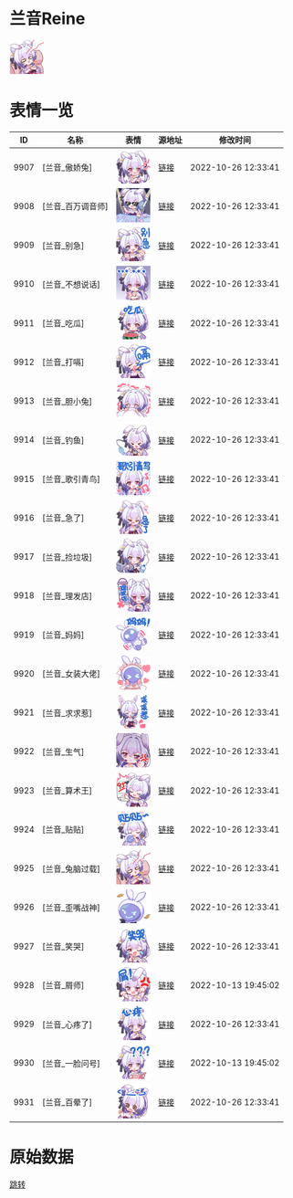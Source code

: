 # 兰音Reine

<img src="./cover.png" height="60" alt="cover" />

# 表情一览

|ID|名称|表情|源地址|修改时间|
|----|----|----|----|----|
|9907|[兰音_傲娇兔]|<img src="./pic/009907_%5B兰音_傲娇兔%5D.png" height="60" alt="傲娇兔"/>|[链接](http://i0.hdslb.com/bfs/emote/a57c3de9fa3d6a50dc1fe9ece02c8e03c50af4f1.png)|2022-10-26 12:33:41|
|9908|[兰音_百万调音师]|<img src="./pic/009908_%5B兰音_百万调音师%5D.png" height="60" alt="百万调音师"/>|[链接](http://i0.hdslb.com/bfs/emote/0ae18af90539c937c33c32922b16609d080a91bb.png)|2022-10-26 12:33:41|
|9909|[兰音_别急]|<img src="./pic/009909_%5B兰音_别急%5D.png" height="60" alt="别急"/>|[链接](http://i0.hdslb.com/bfs/emote/eb12cc8fab2c05391325fc5b4f2782a98630895b.png)|2022-10-26 12:33:41|
|9910|[兰音_不想说话]|<img src="./pic/009910_%5B兰音_不想说话%5D.png" height="60" alt="不想说话"/>|[链接](http://i0.hdslb.com/bfs/emote/e55915613aba5ebda09db2c2416a6e76cf9538a6.png)|2022-10-26 12:33:41|
|9911|[兰音_吃瓜]|<img src="./pic/009911_%5B兰音_吃瓜%5D.png" height="60" alt="吃瓜"/>|[链接](http://i0.hdslb.com/bfs/emote/fc3a01b1855eb9d6377c8d33ebb7f068cbac5544.png)|2022-10-26 12:33:41|
|9912|[兰音_打嗝]|<img src="./pic/009912_%5B兰音_打嗝%5D.png" height="60" alt="打嗝"/>|[链接](http://i0.hdslb.com/bfs/emote/6d3fe896c2ffced9adfb77e8bc0834ecd20063ac.png)|2022-10-26 12:33:41|
|9913|[兰音_胆小兔]|<img src="./pic/009913_%5B兰音_胆小兔%5D.png" height="60" alt="胆小兔"/>|[链接](http://i0.hdslb.com/bfs/emote/3282a4ce5c750f886e362899c3a8fe1a84156b34.png)|2022-10-26 12:33:41|
|9914|[兰音_钓鱼]|<img src="./pic/009914_%5B兰音_钓鱼%5D.png" height="60" alt="钓鱼"/>|[链接](http://i0.hdslb.com/bfs/emote/3be2aaa2cc2f5db89328b94b744cf77af14de11d.png)|2022-10-26 12:33:41|
|9915|[兰音_歌引青鸟]|<img src="./pic/009915_%5B兰音_歌引青鸟%5D.png" height="60" alt="歌引青鸟"/>|[链接](http://i0.hdslb.com/bfs/emote/ea4537d4246a1c9c77c92bf2087a4bb281babdc8.png)|2022-10-26 12:33:41|
|9916|[兰音_急了]|<img src="./pic/009916_%5B兰音_急了%5D.png" height="60" alt="急了"/>|[链接](http://i0.hdslb.com/bfs/emote/57a92fed3526d4f7cbac3393b517ee5881ea8106.png)|2022-10-26 12:33:41|
|9917|[兰音_捡垃圾]|<img src="./pic/009917_%5B兰音_捡垃圾%5D.png" height="60" alt="捡垃圾"/>|[链接](http://i0.hdslb.com/bfs/emote/f5a85a0c65633e7e4ead09220c8371a0c2328728.png)|2022-10-26 12:33:41|
|9918|[兰音_理发店]|<img src="./pic/009918_%5B兰音_理发店%5D.png" height="60" alt="理发店"/>|[链接](http://i0.hdslb.com/bfs/emote/1b8a62de64a47db20bfe5129a9f2817d6756b2d1.png)|2022-10-26 12:33:41|
|9919|[兰音_妈妈]|<img src="./pic/009919_%5B兰音_妈妈%5D.png" height="60" alt="妈妈"/>|[链接](http://i0.hdslb.com/bfs/emote/3822b0ea8d0ab8173f8dd0869cad30d13ffcdde7.png)|2022-10-26 12:33:41|
|9920|[兰音_女装大佬]|<img src="./pic/009920_%5B兰音_女装大佬%5D.png" height="60" alt="女装大佬"/>|[链接](http://i0.hdslb.com/bfs/emote/fe210286b2341a2b3a080b05524aef353b3edcad.png)|2022-10-26 12:33:41|
|9921|[兰音_求求惹]|<img src="./pic/009921_%5B兰音_求求惹%5D.png" height="60" alt="求求惹"/>|[链接](http://i0.hdslb.com/bfs/emote/4ed3fe00a7e187ffbaad7c445bf13d0662b24c39.png)|2022-10-26 12:33:41|
|9922|[兰音_生气]|<img src="./pic/009922_%5B兰音_生气%5D.png" height="60" alt="生气"/>|[链接](http://i0.hdslb.com/bfs/emote/be79bfc3f168ba31893416b8897d8010e48262d1.png)|2022-10-26 12:33:41|
|9923|[兰音_算术王]|<img src="./pic/009923_%5B兰音_算术王%5D.png" height="60" alt="算术王"/>|[链接](http://i0.hdslb.com/bfs/emote/d5f8b02ac17388f51e8f822181fd1af5e268b4e3.png)|2022-10-26 12:33:41|
|9924|[兰音_贴贴]|<img src="./pic/009924_%5B兰音_贴贴%5D.png" height="60" alt="贴贴"/>|[链接](http://i0.hdslb.com/bfs/emote/f776bf86054203d0001b4a15b5cc464324a0e10f.png)|2022-10-26 12:33:41|
|9925|[兰音_兔脑过载]|<img src="./pic/009925_%5B兰音_兔脑过载%5D.png" height="60" alt="兔脑过载"/>|[链接](http://i0.hdslb.com/bfs/emote/f6c29451a8749ef05dd8cc3aead9d14b1ad133ec.png)|2022-10-26 12:33:41|
|9926|[兰音_歪嘴战神]|<img src="./pic/009926_%5B兰音_歪嘴战神%5D.png" height="60" alt="歪嘴战神"/>|[链接](http://i0.hdslb.com/bfs/emote/25469ec1f1d1074b9fda5ded220b745832f3ab37.png)|2022-10-26 12:33:41|
|9927|[兰音_笑哭]|<img src="./pic/009927_%5B兰音_笑哭%5D.png" height="60" alt="笑哭"/>|[链接](http://i0.hdslb.com/bfs/emote/5ee14d680ac260a818e7f77249538fbb5853f03f.png)|2022-10-26 12:33:41|
|9928|[兰音_屑师]|<img src="./pic/009928_%5B兰音_屑师%5D.png" height="60" alt="屑师"/>|[链接](http://i0.hdslb.com/bfs/emote/3190017c992cdec2b269fa7e6aeec3d0276d6b35.png)|2022-10-13 19:45:02|
|9929|[兰音_心疼了]|<img src="./pic/009929_%5B兰音_心疼了%5D.png" height="60" alt="心疼了"/>|[链接](http://i0.hdslb.com/bfs/emote/bcc87d3f5a64e0b623f04a68f73754ebff0c5403.png)|2022-10-26 12:33:41|
|9930|[兰音_一脸问号]|<img src="./pic/009930_%5B兰音_一脸问号%5D.png" height="60" alt="一脸问号"/>|[链接](http://i0.hdslb.com/bfs/emote/ae3b2c8b8750045e88604e061bf7dc3c9169efc8.png)|2022-10-13 19:45:02|
|9931|[兰音_百晕了]|<img src="./pic/009931_%5B兰音_百晕了%5D.png" height="60" alt="百晕了"/>|[链接](http://i0.hdslb.com/bfs/emote/a61a4f16907d7003c53dba7591b6e5be81b1c301.png)|2022-10-26 12:33:41|

# 原始数据

[跳转](./raw.json)

